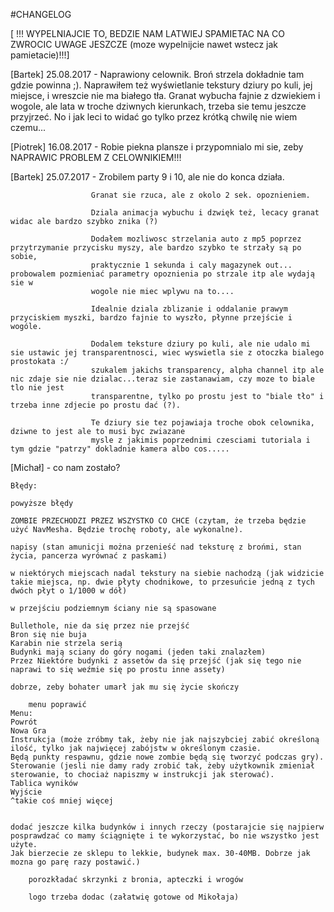 ﻿#CHANGELOG

[ !!! WYPELNIAJCIE TO, BEDZIE NAM LATWIEJ SPAMIETAC NA CO ZWROCIC UWAGE JESZCZE (moze wypelnijcie nawet wstecz jak pamietacie)!!!]

[Bartek] 25.08.2017 - Naprawiony celownik. Broń strzela dokładnie tam gdzie powinna ;). Naprawiłem też wyświetlanie tekstury dziury po kuli, jej miejsce, i wreszcie nie ma białego tła. Granat wybucha fajnie z dzwiekiem i wogole, ale lata w troche dziwnych kierunkach, trzeba sie temu jeszcze przyjrzeć. No i jak leci to widać go tylko przez krótką chwilę nie wiem czemu...

[Piotrek] 16.08.2017 - Robie piekna plansze i przypomnialo mi sie, zeby NAPRAWIC PROBLEM Z CELOWNIKIEM!!!

[Bartek] 25.07.2017 - Zrobilem party 9 i 10, ale nie do konca działa.

                      Granat sie rzuca, ale z okolo 2 sek. opoznieniem.
                      
                      Dziala animacja wybuchu i dzwięk też, lecacy granat widac ale bardzo szybko znika (?)
                      
                      Dodałem mozliwosc strzelania auto z mp5 poprzez przytrzymanie przycisku myszy, ale bardzo szybko te strzały są po sobie, 
                      praktycznie 1 sekunda i caly magazynek out... probowalem pozmieniać parametry opoznienia po strzale itp ale wydają sie w
                      wogole nie miec wplywu na to....
                      
                      Idealnie dziala zblizanie i oddalanie prawym przyciskiem myszki, bardzo fajnie to wyszło, płynne przejście i wogóle.
                      
                      Dodalem teksture dziury po kuli, ale nie udalo mi sie ustawic jej transparentnosci, wiec wyswietla sie z otoczka bialego prostokata :/
                      szukalem jakichs transparency, alpha channel itp ale nic zdaje sie nie dzialac...teraz sie zastanawiam, czy moze to biale tlo nie jest 
                      transparentne, tylko po prostu jest to "biale tło" i trzeba inne zdjecie po prostu dać (?).
                      
                      Te dziury sie tez pojawiaja troche obok celownika, dziwne to jest ale to musi byc zwiazane
                      mysle z jakimis poprzednimi czesciami tutoriala i tym gdzie "patrzy" dokladnie kamera albo cos.....
                      
               
[Michał] - co nam zostało?

	Błędy:

	powyższe błędy

	ZOMBIE PRZECHODZI PRZEZ WSZYSTKO CO CHCE (czytam, że trzeba będzie użyć NavMesha. Będzie trochę roboty, ale wykonalne).

	napisy (stan amunicji można przenieść nad teksturę z brońmi, stan życia, pancerza wyrównać z paskami) 

	w niektórych miejscach nadal tekstury na siebie nachodzą (jak widzicie takie miejsca, np. dwie płyty chodnikowe, to przesuńcie jedną z tych dwóch płyt o 1/1000 w dół)

	w przejściu podziemnym ściany nie są spasowane

	Bullethole, nie da się przez nie przejść 
	Bron się nie buja 
	Karabin nie strzela serią
	Budynki mają sciany do góry nogami (jeden taki znalazłem)
	Przez Niektóre budynki z assetów da się przejść (jak się tego nie naprawi to się weźmie się po prostu inne assety)
	
	dobrze, zeby bohater umarł jak mu się życie skończy
	
        menu poprawić  
	Menu:
	Powrót
	Nowa Gra
	Instrukcja (może zróbmy tak, żeby nie jak najszybciej zabić określoną ilość, tylko jak najwięcej zabójstw w określonym czasie. 
	Będą punkty respawnu, gdzie nowe zombie będą się tworzyć podczas gry).
	Sterowanie (jesli nie damy rady zrobić tak, żeby użytkownik zmieniał sterowanie, to chociaż napiszmy w instrukcji jak sterować).
	Tablica wyników
	Wyjście
	^takie coś mniej więcej
                      
        
	dodać jeszcze kilka budynków i innych rzeczy (postarajcie się najpierw posprawdzać co mamy ściągnięte i te wykorzystać, bo nie wszystko jest użyte. 
	Jak bierzecie ze sklepu to lekkie, budynek max. 30-40MB. Dobrze jak mozna go parę razy postawić.)
                      
        porozkładać skrzynki z bronia, apteczki i wrogów 
                      
        logo trzeba dodac (załatwię gotowe od Mikołaja)
                      
                      
                      
			
		                          

